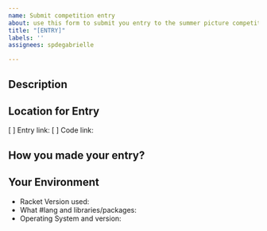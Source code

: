 ```yaml
---
name: Submit competition entry
about: use this form to submit you entry to the summer picture competition
title: "[ENTRY]"
labels: ''
assignees: spdegabrielle

---
```


<!--- Name your entry in the Title above -->

## Description
<!--- Provide a description of your entry -->

## Location for Entry
<!--- Provide a link to your entry and the code required to recreate it -->
[ ] Entry link:
[ ] Code link:
<!--- Create a new repository with https://github.com/new -->

## How you made your entry?
<!--- What #lang and libraries/packages -->

## Your Environment
<!--- Include details required to run your entry -->
* Racket Version used:
* What #lang and libraries/packages:
* Operating System and version:
